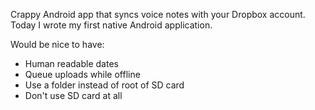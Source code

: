 Crappy Android app that syncs voice notes with your Dropbox account. Today I wrote my first native Android application.

Would be nice to have:
 * Human readable dates
 * Queue uploads while offline
 * Use a folder instead of root of SD card
 * Don't use SD card at all